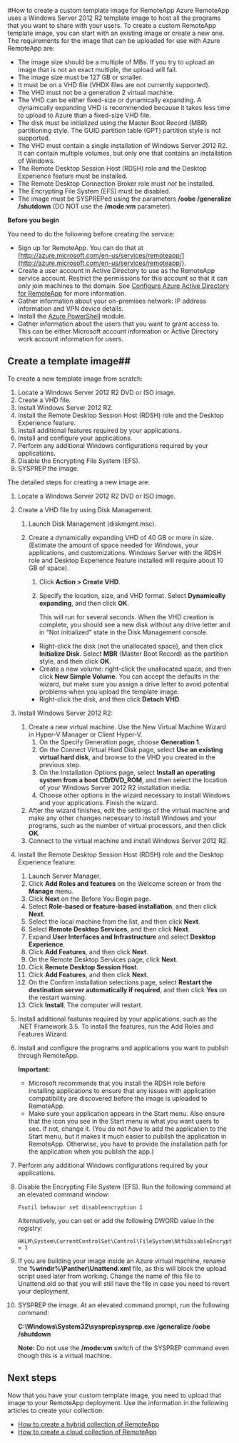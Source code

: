 <properties title="How to create a custom template image for RemoteApp" pageTitle="How to create a custom template image for RemoteApp" description="Learn how to create a custom template image for RemoteApp. You can use this template with either a hybrid or cloud deployment." metaKeywords="" services="" solutions="" documentationCenter="" authors="elizapo" manager="mbaldwin" />

<tags ms.service="remoteapp" ms.workload="tbd" ms.tgt_pltfrm="na" ms.devlang="na" ms.topic="article" ms.date="12/12/2014" ms.author="elizapo" ms.manager="mbaldwin" />

#How to create a custom template image for RemoteApp
Azure RemoteApp uses a Windows Server 2012 R2 template image to host all the programs that you want to share with your users. To create a custom RemoteApp template image, you can start with an existing image or create a new one. The requirements for the image that can be uploaded for use with Azure RemoteApp are:


- The image size should be a multiple of MBs. If you try to upload an image that is not an exact multiple, the upload will fail.
- The image size must be 127 GB or smaller. 
- It must be on a VHD file (VHDX files are not currently supported).
- The VHD must not be a generation 2 virtual machine.
- The VHD can be either fixed-size or dynamically expanding. A dynamically expanding VHD is recommended because it takes less time to upload to Azure than a fixed-size VHD file.
- The disk must be initialized using the Master Boot Record (MBR) partitioning style. The GUID partition table (GPT) partition style is not supported. 
- The VHD must contain a single installation of Windows Server 2012 R2. It can contain multiple volumes, but only one that contains an installation of Windows. 
- The Remote Desktop Session Host (RDSH) role and the Desktop Experience feature must be installed.
- The Remote Desktop Connection Broker role must *not* be installed.
- The Encrypting File System (EFS) must be disabled.
- The image must be SYSPREPed using the parameters **/oobe /generalize /shutdown** (DO NOT use the **/mode:vm** parameter).


**Before you begin**

You need to do the following before creating the service:

- Sign up for RemoteApp. You can do that at [http://azure.microsoft.com/en-us/services/remoteapp/](http://azure.microsoft.com/en-us/services/remoteapp/).
- Create a user account in Active Directory to use as the RemoteApp service account. Restrict the permissions for this account so that it can only join machines to the domain. See [Configure Azure Active Directory for RemoteApp](http://azure.microsoft.com/en-us/documentation/articles/remoteapp-ad/) for more information.
- Gather information about your on-premises network: IP address information and VPN device details.
- Install the [Azure PowerShell](http://azure.microsoft.com/en-us/documentation/articles/install-configure-powershell/) module.
- Gather information about the users that you want to grant access to. This can be either Microsoft account information or Active Directory work account information for users.



## **Create a template image**##

To create a new template image from scratch:

1.	Locate a Windows Server 2012 R2 DVD or ISO image.
2.	Create a VHD file.
4.	Install Windows Server 2012 R2.
5.	Install the Remote Desktop Session Host (RDSH) role and the Desktop Experience feature.
6.	Install additional features required by your applications.
7.	Install and configure your applications.
8.	Perform any additional Windows configurations required by your applications.
9.	Disable the Encrypting File System (EFS).
9.	SYSPREP the image.

The detailed steps for creating a new image are:

1.	Locate a Windows Server 2012 R2 DVD or ISO image. 
2.	Create a VHD file by using Disk Management. 
	1.	Launch Disk Management (diskmgmt.msc). 
	2.	Create a dynamically expanding VHD of 40 GB or more in size. (Estimate the amount of space needed for Windows, your applications, and customizations. Windows Server with the RDSH role and Desktop Experience feature installed will require about 10 GB of space).
		1.	Click **Action > Create VHD**.
		2.	Specify the location, size, and VHD format. Select **Dynamically expanding**, and then click **OK**.

			This will run for several seconds. When the VHD creation is complete, you should see a new disk without any drive letter and in “Not initialized" state in the Disk Management console.

		- Right-click the disk (not the unallocated space), and then click **Initialize Disk**. Select **MBR** (Master Boot Record) as the partition style, and then click **OK**.
		- Create a new volume: right-click the unallocated space, and then click **New Simple Volume**. You can accept the defaults in the wizard, but make sure you assign a drive letter to avoid potential problems when you upload the template image.
		- Right-click the disk, and then click **Detach VHD**.

			



1. Install Windows Server 2012 R2:
	1. Create a new virtual machine. Use the New Virtual Machine Wizard in Hyper-V Manager or Client Hyper-V. 
		1. On the Specify Generation page, choose  **Generation 1**.
		2. On the Connect Virtual Hard Disk page, select **Use an existing virtual hard disk**, and browse to the VHD you created in the previous step.
		2. On the Installation Options page, select **Install an operating system from a boot CD/DVD_ROM**, and then select the location of your Windows Server 2012 R2 installation media.
		3. Choose other options in the wizard necessary to install Windows and your applications. Finish the wizard.
	2.  After the wizard finishes, edit the settings of the virtual machine and make any other changes necessary to install Windows and your programs, such as the number of virtual processors, and then click **OK**.
	4.  Connect to the virtual machine and install Windows Server 2012 R2.
1. Install the Remote Desktop Session Host (RDSH) role and the Desktop Experience feature:
	1. Launch Server Manager.
	2. Click **Add Roles and features** on the Welcome screen or from the **Manage** menu.
	3. Click **Next** on the Before You Begin page.
	4. Select **Role-based or feature-based installation**, and then click **Next**.
	5. Select the local machine from the list, and then click **Next**.
	6. Select **Remote Desktop Services**, and then click **Next**.
	7. Expand **User Interfaces and Infrastructure** and select **Desktop Experience**.
	8. Click **Add Features**, and then click **Next**.
	9. On the Remote Desktop Services page, click **Next**.
	10. Click **Remote Desktop Session Host**.
	11. Click **Add Features**, and then click **Next**.
	12. On the Confirm installation selections page, select **Restart the destination server automatically if required**, and then click **Yes** on the restart warning.
	13. Click **Install**. The computer will restart.
1.	Install additional features required by your applications, such as the .NET Framework 3.5. To install the features, run the Add Roles and Features Wizard.
7.	Install and configure the programs and applications you want to publish through RemoteApp.

 	**Important:** 


	- Microsoft recommends that you install the RDSH role before installing applications to ensure that any issues with application compatibility are discovered before the image is uploaded to RemoteApp.
	- Make sure your application appears in the Start menu. Also ensure that the icon you see in the Start menu is what you want users to see. If not, change it. (You do not *have* to add the application to the Start menu, but it makes it much easier to publish the application in RemoteApp. Otherwise, you have to provide the installation path for the application when you publish the app.)

8.	Perform any additional Windows configurations required by your applications.
9.	Disable the Encrypting File System (EFS). Run the following command at an elevated command window:

		Fsutil behavior set disableencryption 1

	Alternatively, you can set or add the following DWORD value in the registry: 

		HKLM\System\CurrentControlSet\Control\FileSystem\NtfsDisableEncryption = 1
9.	If you are building your image inside an Azure virtual machine, rename the **\%windir%\Panther\Unattend.xml** file, as this will block the upload script used later from working. Change the name of this file to Unattend.old so that you will still have the file in case you need to revert your deployment.
10.	SYSPREP the image. At an elevated command prompt, run the following command: 

	**C:\Windows\System32\sysprep\sysprep.exe /generalize /oobe /shutdown**
	
	**Note:** Do not use the **/mode:vm** switch of the SYSPREP command even though this is a virtual machine. 


## Next steps ##
Now that you have your custom template image, you need to upload that image to your RemoteApp deployment. Use the information in the following articles to create your collection:


- [How to create a hybrid collection of RemoteApp](http://azure.microsoft.com/en-us/documentation/articles/remoteapp-create-hybrid-deployment/) 
- [How to create a cloud collection of RemoteApp](http://azure.microsoft.com/en-us/documentation/articles/remoteapp-create-cloud-deployment/)

